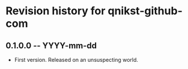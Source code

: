 # Revision history for qnikst-github-com

## 0.1.0.0  -- YYYY-mm-dd

* First version. Released on an unsuspecting world.
